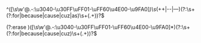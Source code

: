 ^([\s\w'@.\-:\u3040-\u30FF\uFF01-\uFF60\u4E00-\u9FA0]*)\s*(\+\+|--|—)(?:\s+(?:for|because|cause|cuz|as)\s+(.+))?$

(?:erase )([\s\w'@.-:\u3040-\u30FF\uFF01-\uFF60\u4E00-\u9FA0]*)(?:\s+(?:for|because|cause|cuz)\s+(.+))?$
